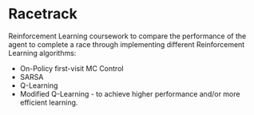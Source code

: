 # Racetrack

Reinforcement Learning coursework to compare the performance of the agent to complete a race through implementing different Reinforcement Learning algorithms:
* On-Policy first-visit MC Control
* SARSA
* Q-Learning
* Modified Q-Learning - to achieve higher performance and/or more efficient learning.